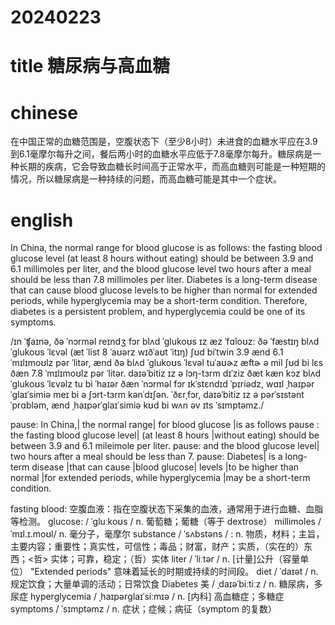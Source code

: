 # 20240223

# title 糖尿病与高血糖

# chinese 
在中国正常的血糖范围是，空腹状态下（至少8小时）未进食的血糖水平应在3.9到6.1毫摩尔每升之间，餐后两小时的血糖水平应低于7.8毫摩尔每升。糖尿病是一种长期的疾病，它会导致血糖长时间高于正常水平，而高血糖则可能是一种短期的情况，所以糖尿病是一种持续的问题，而高血糖可能是其中一个症状。

# english
In China, the normal range for blood glucose is as follows: the fasting blood glucose level (at least 8 hours without eating) should be between 3.9 and 6.1 millimoles per liter, and the blood glucose level two hours after a meal should be less than 7.8 millimoles per liter. Diabetes is a long-term disease that can cause blood glucose levels to be higher than normal for extended periods, while hyperglycemia may be a short-term condition. Therefore, diabetes is a persistent problem, and hyperglycemia could be one of its symptoms.

/ɪn ˈʧaɪnə, ðə ˈnɔrməl reɪndʒ fɔr blʌd ˈɡlukoʊs ɪz æz ˈfɑloʊz:
ðə ˈfæstɪŋ blʌd ˈɡlukoʊs ˈlɛvəl (æt ˈlist 8 ˈaʊərz wɪðˈaʊt ˈitɪŋ) ʃʊd biˈtwin 3.9 ænd 6.1 ˈmɪlɪmoʊlz pər ˈlitər, ænd ðə blʌd ˈɡlukoʊs ˈlɛvəl tuˈaʊɚz æftɚ ə mil ʃʊd bi lɛs ðæn 7.8 ˈmɪlɪmoʊlz pər ˈlitər.
daɪəˈbitiz ɪz ə lɔŋ-tɜrm dɪˈziz ðæt kæn kɔz blʌd ˈɡlukoʊs ˈlɛvəlz tu bi ˈhaɪər ðæn ˈnɔrməl fɔr ɪkˈstɛndɪd ˈpɪriədz, wɑɪl ˌhaɪpərˈɡlaɪˈsimiə meɪ bi ə ʃɔrt-tɜrm kənˈdɪʃən.
ˈðɛrˌfɔr, daɪəˈbitiz ɪz ə pərˈsɪstənt ˈprɑbləm, ænd ˌhaɪpərˈɡlaɪˈsimiə kʊd bi wʌn əv ɪts ˈsɪmptəmz./

pause: In China,| the normal range| for blood glucose |is as follows
pause : the fasting blood glucose level| (at least 8 hours |without eating) should be between 3.9 and 6.1 mileimole per liter.
pause: and the blood glucose level| two hours after a meal should be less than 7.
pause: Diabetes| is a long-term disease |that can cause |blood glucose| levels |to be higher than normal |for extended periods, while hyperglycemia |may be a short-term condition.

fasting blood: 空腹血液：指在空腹状态下采集的血液，通常用于进行血糖、血脂等检测。
glucose: / ˈɡluːkoʊs / n.  葡萄糖；葡糖（等于 dextrose）
millimoles /ˈmɪl.ɪ.moʊl/ n.  毫分子，毫摩尔
substance / ˈsʌbstəns / : n.  物质，材料；主旨，主要内容；重要性；真实性，可信性；毒品；财富，财产；实质，（实在的）东西；<哲> 实体；可靠，稳定；（哲）实体
liter / ˈliːtər / n.  [计量]公升（容量单位）
"Extended periods" 意味着延长的时期或持续的时间段。
diet / ˈdaɪət / n.  规定饮食；大量单调的活动；日常饮食
Diabetes 美 / ˌdaɪəˈbiːtiːz / n.  糖尿病，多尿症
hyperglycemia / ˌhaɪpərɡlaɪˈsiːmɪə / n.  [内科] 高血糖症；多糖症
symptoms / ˈsɪmptəmz / n.  症状；症候；病征（symptom 的复数）
